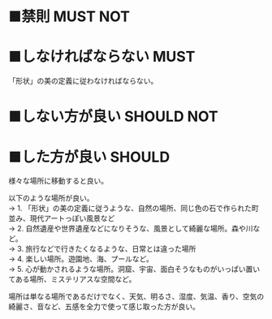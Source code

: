 ﻿# ■禁則 MUST NOT


# ■しなければならない MUST
「形状」の美の定義に従わなければならない。  

# ■しない方が良い SHOULD NOT


# ■した方が良い SHOULD
様々な場所に移動すると良い。  

以下のような場所が良い。  
→ 1. 「形状」の美の定義に従うような、自然の場所、同じ色の石で作られた町並み、現代アートっぽい風景など  
→ 2. 自然遺産や世界遺産などになりそうな、風景として綺麗な場所。森や川など。  
→ 3. 旅行などで行きたくなるような、日常とは違った場所  
→ 4. 楽しい場所。遊園地、海、プールなど。  
→ 5. 心が動かされるような場所。洞窟、宇宙、面白そうなものがいっぱい置いてある場所、ミステリアスな空間など。  

場所は単なる場所であるだけでなく、天気、明るさ、湿度、気温、香り、空気の綺麗さ、音など、五感を全力で使って感じ取った方が良い。  
